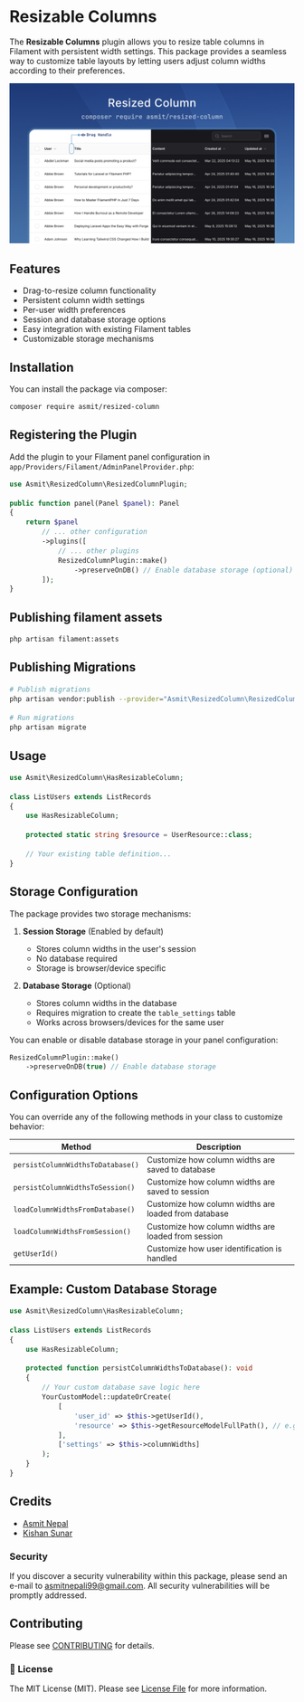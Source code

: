 # Resizable Columns

The **Resizable Columns** plugin allows you to resize table columns in Filament with persistent width settings. This package provides a seamless way to customize table layouts by letting users adjust column widths according to their preferences.

![Resized Column](https://raw.githubusercontent.com/AsmitNepali/resized-column/refs/heads/main/images/cover.jpg)

## Features
- Drag-to-resize column functionality
- Persistent column width settings
- Per-user width preferences
- Session and database storage options
- Easy integration with existing Filament tables
- Customizable storage mechanisms

## Installation
You can install the package via composer:

```bash
composer require asmit/resized-column
```

## Registering the Plugin

Add the plugin to your Filament panel configuration in `app/Providers/Filament/AdminPanelProvider.php`:

```php
use Asmit\ResizedColumn\ResizedColumnPlugin;

public function panel(Panel $panel): Panel
{
    return $panel
        // ... other configuration
        ->plugins([
            // ... other plugins
            ResizedColumnPlugin::make()
                ->preserveOnDB() // Enable database storage (optional)
        ]);
}
```
## Publishing filament assets
```bash
php artisan filament:assets
```

## Publishing Migrations
```bash
# Publish migrations
php artisan vendor:publish --provider="Asmit\ResizedColumn\ResizedColumnServiceProvider" --tag=resized-column-migrations

# Run migrations
php artisan migrate
```

## Usage
```php
use Asmit\ResizedColumn\HasResizableColumn;

class ListUsers extends ListRecords
{
    use HasResizableColumn;

    protected static string $resource = UserResource::class;
    
    // Your existing table definition...
}
```

## Storage Configuration

The package provides two storage mechanisms:

1. **Session Storage** (Enabled by default)
   - Stores column widths in the user's session
   - No database required
   - Storage is browser/device specific

2. **Database Storage** (Optional)
   - Stores column widths in the database
   - Requires migration to create the `table_settings` table
   - Works across browsers/devices for the same user

You can enable or disable database storage in your panel configuration:

```php
ResizedColumnPlugin::make()
    ->preserveOnDB(true) // Enable database storage
```

## Configuration Options

You can override any of the following methods in your class to customize behavior:

| Method | Description |
|--------|-------------|
| `persistColumnWidthsToDatabase()` | Customize how column widths are saved to database |
| `persistColumnWidthsToSession()` | Customize how column widths are saved to session |
| `loadColumnWidthsFromDatabase()` | Customize how column widths are loaded from database |
| `loadColumnWidthsFromSession()` | Customize how column widths are loaded from session |
| `getUserId()` | Customize how user identification is handled |

## Example: Custom Database Storage

```php
use Asmit\ResizedColumn\HasResizableColumn;

class ListUsers extends ListRecords
{
    use HasResizableColumn;
    
    protected function persistColumnWidthsToDatabase(): void
    {
        // Your custom database save logic here
        YourCustomModel::updateOrCreate(
            [
                'user_id' => $this->getUserId(),
                'resource' => $this->getResourceModelFullPath(), // e.g., 'App\Models\User'
            ],
            ['settings' => $this->columnWidths]
        );
    }
}
```

## Credits
- [Asmit Nepal][link-asmit]
- [Kishan Sunar][link-kishan]

### Security

If you discover a security vulnerability within this package, please send an e-mail to asmitnepali99@gmail.com. All security vulnerabilities will be promptly addressed.

## Contributing
Please see [CONTRIBUTING](CONTRIBUTING.md) for details.

### 📄 License
The MIT License (MIT). Please see [License File](LICENSE.txt) for more information.

[link-asmit]: https://github.com/AsmitNepali
[link-kishan]: https://github.com/Kishan-Sunar

